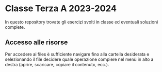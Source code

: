 # Classe Terza A 2023-2024

In questo repository trovate gli esercizi svolti in classe ed eventuali soluzioni complete.

## Accesso alle risorse

Per accedere ai files è sufficiente navigare fino alla cartella desiderata e selezionando il file decidere quale operazione compiere nel menù in alto a destra (aprire, scaricare, copiare il contenuto, ecc.).
